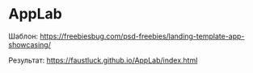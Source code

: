 # AppLab
Шаблон: https://freebiesbug.com/psd-freebies/landing-template-app-showcasing/

Результат: https://faustluck.github.io/AppLab/index.html
